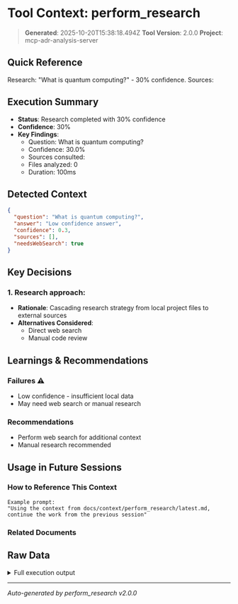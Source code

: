 # Tool Context: perform_research

> **Generated**: 2025-10-20T15:38:18.494Z
> **Tool Version**: 2.0.0
> **Project**: mcp-adr-analysis-server

## Quick Reference

Research: "What is quantum computing?" - 30% confidence. Sources:

## Execution Summary

- **Status**: Research completed with 30% confidence
- **Confidence**: 30%
- **Key Findings**:
  - Question: What is quantum computing?
  - Confidence: 30.0%
  - Sources consulted:
  - Files analyzed: 0
  - Duration: 100ms

## Detected Context

```json
{
  "question": "What is quantum computing?",
  "answer": "Low confidence answer",
  "confidence": 0.3,
  "sources": [],
  "needsWebSearch": true
}
```

## Key Decisions

### 1. Research approach:

- **Rationale**: Cascading research strategy from local project files to external sources
- **Alternatives Considered**:
  - Direct web search
  - Manual code review

## Learnings & Recommendations

### Failures ⚠️

- Low confidence - insufficient local data
- May need web search or manual research

### Recommendations

- Perform web search for additional context
- Manual research recommended

## Usage in Future Sessions

### How to Reference This Context

```text
Example prompt:
"Using the context from docs/context/perform_research/latest.md,
continue the work from the previous session"
```

### Related Documents

## Raw Data

<details>
<summary>Full execution output</summary>

```json
{
  "research": {
    "answer": "Low confidence answer",
    "confidence": 0.3,
    "sources": [],
    "needsWebSearch": true,
    "metadata": {
      "duration": 100,
      "sourcesQueried": [],
      "filesAnalyzed": 0
    }
  }
}
```

</details>

---

_Auto-generated by perform_research v2.0.0_
